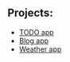 ## Projects:

- [TODO app](https://github.com/assaabriiii/Go-Lang/tree/main/Todo%20app)
- [Blog app](https://github.com/assaabriiii/Go-Lang/tree/main/Blog%20app)
- [Weather app](https://github.com/assaabriiii/Go-Lang/tree/main/Weather%20app)